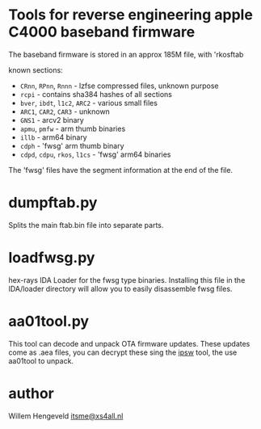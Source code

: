 # Tools for reverse engineering apple C4000 baseband firmware

The baseband firmware is stored in an approx 185M file, with 'rkosftab

known sections:

 * `CRnn`, `RPnn`, `Rnnn`  - lzfse compressed files, unknown purpose
 * `rcpi`  - contains sha384 hashes of all sections
 * `bver`, `ibdt`, `l1c2`, `ARC2`  - various small files
 * `ARC1`, `CAR2`, `CAR3`  - unknown
 * `GNS1`  - arcv2 binary
 * `apmu`, `pmfw`  - arm thumb binaries
 * `illb`  - arm64 binary
 * `cdph`  - 'fwsg' arm thumb binary
 * `cdpd`, `cdpu`, `rkos`, `l1cs` - 'fwsg' arm64 binaries

The 'fwsg' files have the segment information at the end of the file.

# dumpftab.py

Splits the main ftab.bin file into separate parts.

# loadfwsg.py

hex-rays IDA Loader for the fwsg type binaries.
Installing this file in the IDA/loader directory will allow you to easily disassemble fwsg files.

# aa01tool.py

This tool can decode and unpack OTA firmware updates.
These updates come as .aea files, you can decrypt these sing the [ipsw](https://github.com/blacktop/ipsw) tool,
the use aa01tool to unpack.


# author

Willem Hengeveld <itsme@xs4all.nl>

